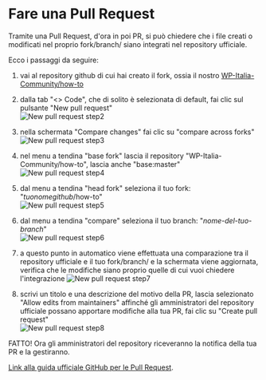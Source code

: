 
# Fare una Pull Request

Tramite una Pull Request, d'ora in poi PR, si può chiedere che i file creati o modificati nel proprio fork/branch/ siano integrati nel repository ufficiale.

Ecco i passaggi da seguire:

1. vai al repository github di cui hai creato il fork, ossia il nostro [WP-Italia-Community/how-to](https://github.com/WP-Italia-Community/how-to)

1. dalla tab "<> Code", che di solito è selezionata di default, fai clic sul pulsante "New pull request"   
![New pull request step2](https://github.com/lidialab/how-to/blob/guida-pull-request-con-branch/github/fare-pull-request/immagini/step2.png)

1. nella schermata "Compare changes" fai clic su "compare across forks"   
![New pull request step3](https://github.com/lidialab/how-to/blob/guida-pull-request-con-branch/github/fare-pull-request/immagini/step3.png)

1. nel menu a tendina "base fork" lascia il repository "WP-Italia-Community/how-to", lascia anche "base:master"   
![New pull request step4](https://github.com/lidialab/how-to/blob/guida-pull-request-con-branch/github/fare-pull-request/immagini/step4.png)

1. dal menu a tendina "head fork" seleziona il tuo fork: "_tuonomegithub_/how-to"   
![New pull request step5](https://github.com/lidialab/how-to/blob/guida-pull-request-con-branch/github/fare-pull-request/immagini/step5.png)

1. dal menu a tendina "compare" seleziona il tuo branch: "_nome-del-tuo-branch_"   
![New pull request step6](https://github.com/lidialab/how-to/blob/guida-pull-request-con-branch/github/fare-pull-request/immagini/step6.png)

1. a questo punto in automatico viene effettuata una comparazione tra il repository ufficiale e il tuo fork/branch/ e la schermata viene aggiornata, verifica che le modifiche siano proprio quelle di cui vuoi chiedere l'integrazione
![New pull request step7](https://github.com/lidialab/how-to/blob/guida-pull-request-con-branch/github/fare-pull-request/immagini/step7.png)

1. scrivi un titolo e una descrizione del motivo della PR, lascia selezionato "Allow edits from maintainers" affinché gli amministratori del repository ufficiale possano apportare modifiche alla tua PR, fai clic su "Create pull request"   
![New pull request step8](https://github.com/lidialab/how-to/blob/guida-pull-request-con-branch/github/fare-pull-request/immagini/step8.png)


FATTO!
Ora gli amministratori del repository riceveranno la notifica della tua PR e la gestiranno.


[Link alla guida ufficiale GitHub per le Pull Request](https://help.github.com/articles/creating-a-pull-request-from-a-fork/).
